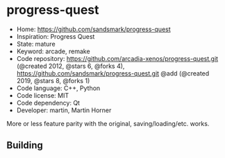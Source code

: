 # progress-quest

- Home: https://github.com/sandsmark/progress-quest
- Inspiration: Progress Quest
- State: mature
- Keyword: arcade, remake
- Code repository: https://github.com/arcadia-xenos/progress-quest.git (@created 2012, @stars 6, @forks 4), https://github.com/sandsmark/progress-quest.git @add (@created 2019, @stars 8, @forks 1)
- Code language: C++, Python
- Code license: MIT
- Code dependency: Qt
- Developer: martin, Martin Horner

More or less feature parity with the original, saving/loading/etc. works.

## Building
